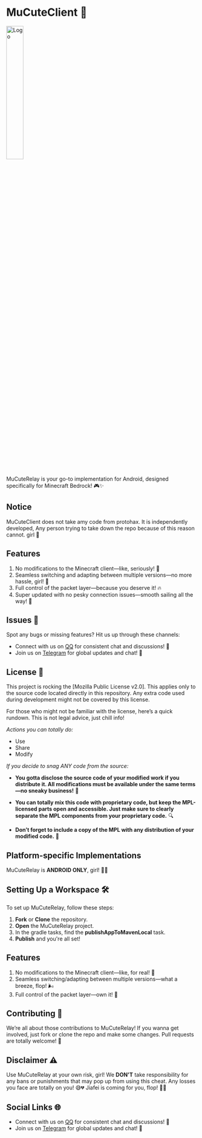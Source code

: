 # MuCuteClient 🚀

<img src="logo.png" alt="Logo" width="30%" />

MuCuteRelay is your go-to implementation for Android, designed specifically for Minecraft Bedrock! 🎮✨

## Notice
MuCuteClient does not take amy code from protohax. It is independently developed, Any person trying to take down the repo because of this reason cannot. girl 💜

## Features
1. No modifications to the Minecraft client—like, seriously! 🙌
2. Seamless switching and adapting between multiple versions—no more hassle, girl! 🌈
3. Full control of the packet layer—because you deserve it! 🔥
4. Super updated with no pesky connection issues—smooth sailing all the way! 🚀

## Issues 🤔
Spot any bugs or missing features? Hit us up through these channels:
- Connect with us on [QQ](http://qm.qq.com/cgi-bin/qm/qr?_wv=1027&k=0teULf5spCrBeznoVuQPZzaqvB1QdlLJ&authKey=MjXaE2ZlTEDqF2OZJx4BwgXvs8epkgpsxrXX3WDQ42YYZPdS%2BxiYKK7xJqwQ6%2FpS&noverify=0&group_code=542992134) for consistent chat and discussions! 💬  
- Join us on [Telegram](https://t.me/mucuteclient) for global updates and chat! 📱

## License 📝
This project is rocking the [Mozilla Public License v2.0]. This applies only to the source code located directly in this repository. Any extra code used during development might not be covered by this license.

For those who might not be familiar with the license, here’s a quick rundown. This is not legal advice, just chill info!

*Actions you can totally do:*

- Use
- Share
- Modify

*If you decide to snag ANY code from the source:*

- **You gotta disclose the source code of your modified work if you distribute it. All modifications must be available under the same terms—no sneaky business!** 🔑
  
- **You can totally mix this code with proprietary code, but keep the MPL-licensed parts open and accessible. Just make sure to clearly separate the MPL components from your proprietary code.** 🔍

- **Don’t forget to include a copy of the MPL with any distribution of your modified code.** 📄

## Platform-specific Implementations

MuCuteRelay is **ANDROID ONLY**, girl! 📱💥

## Setting Up a Workspace 🛠️

To set up MuCuteRelay, follow these steps:

1. **Fork** or **Clone** the repository.
2. **Open** the MuCuteRelay project.
3. In the gradle tasks, find the **publishAppToMavenLocal** task.
4. **Publish** and you're all set!

## Features
1. No modifications to the Minecraft client—like, for real! 🙌
2. Seamless switching/adapting between multiple versions—what a breeze, flop! 🌬️
3. Full control of the packet layer—own it! 💪

## Contributing 🤝
We’re all about those contributions to MuCuteRelay! If you wanna get involved, just fork or clone the repo and make some changes. Pull requests are totally welcome! 🙌

## Disclaimer ⚠️
Use MuCuteRelay at your own risk, girl! We **DON'T** take responsibility for any bans or punishments that may pop up from using this cheat. Any losses you face are totally on you! 😅💔 Jiafei is coming for you, flop! 💅✨

## Social Links 🌐
- Connect with us on [QQ](http://qm.qq.com/cgi-bin/qm/qr?_wv=1027&k=0teULf5spCrBeznoVuQPZzaqvB1QdlLJ&authKey=MjXaE2ZlTEDqF2OZJx4BwgXvs8epkgpsxrXX3WDQ42YYZPdS%2BxiYKK7xJqwQ6%2FpS&noverify=0&group_code=542992134) for consistent chat and discussions! 💬  
- Join us on [Telegram](https://t.me/mucuteclient) for global updates and chat! 📱

